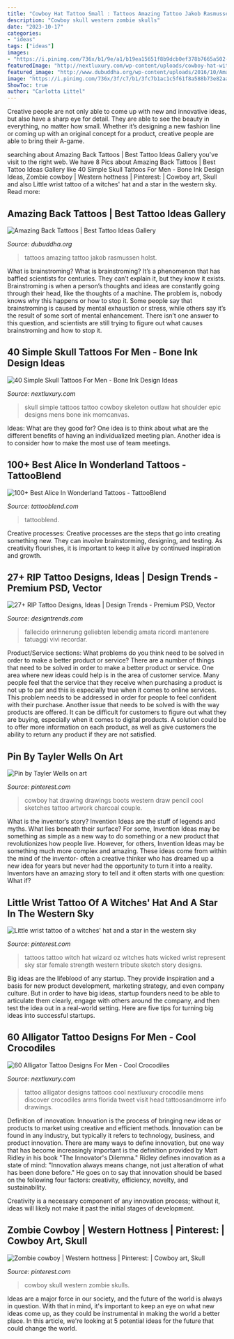 ```yaml
---
title: "Cowboy Hat Tattoo Small : Tattoos Amazing Tattoo Jakob Rasmussen Holst"
description: "Cowboy skull western zombie skulls"
date: "2023-10-17"
categories:
- "ideas"
tags: ["ideas"]
images:
- "https://i.pinimg.com/736x/b1/9e/a1/b19ea15651f8b9dcb0ef378b7665a502--skulls-and-roses-cowboy-western.jpg"
featuredImage: "http://nextluxury.com/wp-content/uploads/cowboy-hat-with-skull-outlaw-mens-simple-shoulder-tattoo.jpg"
featured_image: "http://www.dubuddha.org/wp-content/uploads/2016/10/Amazing-Back-Tattoos-by-Jakob-Holst-Rasmussen-728x766.jpg"
image: "https://i.pinimg.com/736x/3f/c7/b1/3fc7b1ac1c5f61f8a588b73e82aa994d--horse-drawings-drawing-lessons.jpg"
ShowToc: true
author: "Carlotta Littel"
---
```



Creative people are not only able to come up with new and innovative ideas, but also have a sharp eye for detail. They are able to see the beauty in everything, no matter how small. Whether it’s designing a new fashion line or coming up with an original concept for a product, creative people are able to bring their A-game.

	

		
searching about Amazing Back Tattoos | Best Tattoo Ideas Gallery you've visit to the right web. We have 8 Pics about Amazing Back Tattoos | Best Tattoo Ideas Gallery like 40 Simple Skull Tattoos For Men - Bone Ink Design Ideas, Zombie cowboy | Western hottness | Pinterest: | Cowboy art, Skull and also Little wrist tattoo of a witches&#039; hat and a star in the western sky. Read more:
		
    
## Amazing Back Tattoos | Best Tattoo Ideas Gallery

<img loading=lazy src="http://www.dubuddha.org/wp-content/uploads/2016/10/Amazing-Back-Tattoos-by-Jakob-Holst-Rasmussen-728x766.jpg" onerror="this.onerror=null;this.src='https://tse3.mm.bing.net/th?id=OIP.DENvHC1yBzbqyGwNjBGx3gHaHy&amp;pid=15.1';" alt="Amazing Back Tattoos | Best Tattoo Ideas Gallery">

_Source: dubuddha.org_

>tattoos amazing tattoo jakob rasmussen holst. 

	

What is brainstroming?
What is brainstroming? It’s a phenomenon that has baffled scientists for centuries. They can’t explain it, but they know it exists. Brainstroming is when a person’s thoughts and ideas are constantly going through their head, like the thoughts of a machine. The problem is, nobody knows why this happens or how to stop it. Some people say that brainstroming is caused by mental exhaustion or stress, while others say it’s the result of some sort of mental enhancement. There isn’t one answer to this question, and scientists are still trying to figure out what causes brainstroming and how to stop it.

    
## 40 Simple Skull Tattoos For Men - Bone Ink Design Ideas

<img loading=lazy src="http://nextluxury.com/wp-content/uploads/cowboy-hat-with-skull-outlaw-mens-simple-shoulder-tattoo.jpg" onerror="this.onerror=null;this.src='https://tse4.mm.bing.net/th?id=OIP.EX_h0covAGIAVQLDK3WVIgHaHa&amp;pid=15.1';" alt="40 Simple Skull Tattoos For Men - Bone Ink Design Ideas">

_Source: nextluxury.com_

>skull simple tattoos tattoo cowboy skeleton outlaw hat shoulder epic designs mens bone ink momcanvas. 

	

Ideas: What are they good for?
One idea is to think about what are the different benefits of having an individualized meeting plan. Another idea is to consider how to make the most use of team meetings.

    
## 100+ Best Alice In Wonderland Tattoos - TattooBlend

<img loading=lazy src="https://tattooblend.com/wp-content/uploads/2015/09/all-mad-alice-in-wonderland-tattoo1.jpg" onerror="this.onerror=null;this.src='https://tse2.mm.bing.net/th?id=OIP.Q05uAXrl4KGgg1x9PTZjUQHaMG&amp;pid=15.1';" alt="100+ Best Alice In Wonderland Tattoos - TattooBlend">

_Source: tattooblend.com_

>tattooblend. 

	

Creative processes:
Creative processes are the steps that go into creating something new. They can involve brainstorming, designing, and testing. As creativity flourishes, it is important to keep it alive by continued inspiration and growth.

    
## 27+ RIP Tattoo Designs, Ideas | Design Trends - Premium PSD, Vector

<img loading=lazy src="https://images.designtrends.com/wp-content/uploads/2016/02/25050921/Rose-Tattoo-Design2.jpg" onerror="this.onerror=null;this.src='https://tse4.mm.bing.net/th?id=OIP.BS0gGUktWnb6wrIFjynAYgHaHa&amp;pid=15.1';" alt="27+ RIP Tattoo Designs, Ideas | Design Trends - Premium PSD, Vector">

_Source: designtrends.com_

>fallecido erinnerung geliebten lebendig amata ricordi mantenere tatuaggi vivi recordar. 

	

Product/Service sections: What problems do you think need to be solved in order to make a better product or service?
There are a number of things that need to be solved in order to make a better product or service. One area where new ideas could help is in the area of customer service. Many people feel that the service that they receive when purchasing a product is not up to par and this is especially true when it comes to online services. This problem needs to be addressed in order for people to feel confident with their purchase. Another issue that needs to be solved is with the way products are offered. It can be difficult for customers to figure out what they are buying, especially when it comes to digital products. A solution could be to offer more information on each product, as well as give customers the ability to return any product if they are not satisfied.

    
## Pin By Tayler Wells On Art

<img loading=lazy src="https://i.pinimg.com/736x/3f/c7/b1/3fc7b1ac1c5f61f8a588b73e82aa994d--horse-drawings-drawing-lessons.jpg" onerror="this.onerror=null;this.src='https://tse3.mm.bing.net/th?id=OIP.5vtx4JaRYOAZZbDkx7A_YADXEh&amp;pid=15.1';" alt="Pin by Tayler Wells on art">

_Source: pinterest.com_

>cowboy hat drawing drawings boots western draw pencil cool sketches tattoo artwork charcoal couple. 

	

What is the inventor’s story?
Invention Ideas are the stuff of legends and myths. What lies beneath their surface? For some, Invention Ideas may be something as simple as a new way to do something or a new product that revolutionizes how people live. However, for others, Invention Ideas may be something much more complex and amazing. These ideas come from within the mind of the inventor- often a creative thinker who has dreamed up a new idea for years but never had the opportunity to turn it into a reality. Inventors have an amazing story to tell and it often starts with one question: What if?

    
## Little Wrist Tattoo Of A Witches&#039; Hat And A Star In The Western Sky

<img loading=lazy src="https://s-media-cache-ak0.pinimg.com/736x/47/36/18/47361852a3f8a8d09575436965f658b7.jpg" onerror="this.onerror=null;this.src='https://tse3.mm.bing.net/th?id=OIP.-Epvg5sHeVNIe5DyUZ2qOgHaHa&amp;pid=15.1';" alt="Little wrist tattoo of a witches&#039; hat and a star in the western sky">

_Source: pinterest.com_

>tattoos tattoo witch hat wizard oz witches hats wicked wrist represent sky star female strength western tribute sketch story designs. 

	

Big ideas are the lifeblood of any startup. They provide inspiration and a basis for new product development, marketing strategy, and even company culture. But in order to have big ideas, startup founders need to be able to articulate them clearly, engage with others around the company, and then test the idea out in a real-world setting. Here are five tips for turning big ideas into successful startups.

    
## 60 Alligator Tattoo Designs For Men - Cool Crocodiles

<img loading=lazy src="http://nextluxury.com/wp-content/uploads/mens-alligator-tattoo-on-arms.jpg" onerror="this.onerror=null;this.src='https://tse2.mm.bing.net/th?id=OIP.EHbmJwX17stX5wx_Wp-JGAAAAA&amp;pid=15.1';" alt="60 Alligator Tattoo Designs For Men - Cool Crocodiles">

_Source: nextluxury.com_

>tattoo alligator designs tattoos cool nextluxury crocodile mens discover crocodiles arms florida tweet visit head tattoosandmorre info drawings. 

	

Definition of innovation:
Innovation is the process of bringing new ideas or products to market using creative and efficient methods. Innovation can be found in any industry, but typically it refers to technology, business, and product innovation.
There are many ways to define innovation, but one way that has become increasingly important is the definition provided by Matt Ridley in his book "The Innovator's Dilemma." Ridley defines innovation as a state of mind: "Innovation always means change, not just alteration of what has been done before." He goes on to say that innovation should be based on the following four factors: creativity, efficiency, novelty, and sustainability.

Creativity is a necessary component of any innovation process; without it, ideas will likely not make it past the initial stages of development.

    
## Zombie Cowboy | Western Hottness | Pinterest: | Cowboy Art, Skull

<img loading=lazy src="https://i.pinimg.com/736x/b1/9e/a1/b19ea15651f8b9dcb0ef378b7665a502--skulls-and-roses-cowboy-western.jpg" onerror="this.onerror=null;this.src='https://tse1.mm.bing.net/th?id=OIP.ufi90_6tzBt4NiUSK_F49wHaHa&amp;pid=15.1';" alt="Zombie cowboy | Western hottness | Pinterest: | Cowboy art, Skull">

_Source: pinterest.com_

>cowboy skull western zombie skulls. 

	

Ideas are a major force in our society, and the future of the world is always in question. With that in mind, it's important to keep an eye on what new ideas come up, as they could be instrumental in making the world a better place. In this article, we're looking at 5 potential ideas for the future that could change the world.

